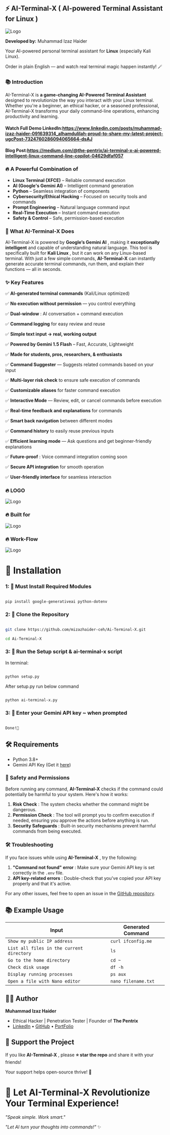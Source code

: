 ## ⚡ AI-Terminal-X  ( AI-powered  Terminal Assistant for **Linux )**

![Logo](img/main.png)

**Developed by:** Muhammad Izaz Haider

Your AI-powered personal terminal assistant for **Linux** (especially Kali Linux).

Order in plain English — and watch real terminal magic happen instantly! 🪄

### 📚 **Introduction**

AI-Terminal-X is **a game-changing AI-Powered Terminal Assistant** designed to revolutionize the way you interact with your Linux terminal. Whether you're a beginner, an ethical hacker, or a seasoned professional, AI-Terminal-X transforms your daily command-line operations, enhancing productivity and learning.

#### Watch Full Demo LinkedIn:https://www.linkedin.com/posts/muhammad-izaz-haider-091639314_alhamdulilah-proud-to-share-my-latest-project-ugcPost-7324760286094065664-dsAJ

#### Blog Post:https://medium.com/@the-pentrix/ai-terminal-x-ai-powered-intelligent-linux-command-line-copilot-04629dfaf057

### 🔥 **A Powerful Combination of**

* **Linux Terminal (XFCE)** – Reliable command execution
* **AI (Google's Gemini AI)** – Intelligent command generation
* **Python** – Seamless integration of components
* **Cybersecurity/Ethical Hacking** – Focused on security tools and commands
* **Prompt Engineering** – Natural language command input
* **Real-Time Execution** – Instant command execution
* **Safety & Control** – Safe, permission-based execution

### 🔐 **What AI-Terminal-X Does**

AI-Terminal-X is powered by  **Google’s Gemini AI** , making it **exceptionally intelligent** and capable of understanding natural language. This tool is specifically built for  **Kali Linux** , but it can work on any Linux-based terminal. With just a few simple commands, **AI-Terminal-X** can instantly generate accurate terminal commands, run them, and explain their functions — all in seconds.

### ✨ **Key Features**

✅ **AI-generated terminal commands** (Kali/Linux optimized)

✅ **No execution without permission** — you control everything

✅  **Dual-window** : AI conversation + command execution

✅ **Command logging** for easy review and reuse

✅ **Simple text input → real, working output**

✅ **Powered by Gemini 1.5 Flash** – Fast, Accurate, Lightweight

✅ **Made for students, pros, researchers, & enthusiasts**

✅ **Command Suggester** — Suggests related commands based on your input

✅ **Multi-layer risk check** to ensure safe execution of commands

✅ **Customizable aliases** for faster command execution

✅ **Interactive Mode** — Review, edit, or cancel commands before execution

✅ **Real-time feedback and explanations** for commands

✅ **Smart back navigation** between different modes

✅ **Command history** to easily reuse previous inputs

✅ **Efficient learning mode** — Ask questions and get beginner-friendly explanations

✅  **Future-proof** : Voice command integration coming soon

✅ **Secure API integration** for smooth operation

✅ **User-friendly interface** for seamless interaction

### 🔥 **LOGO**

![Logo](img/logo.png)

### 🔥 **Built for**

![Logo](img/built-for.png)

### 🔥 **Work-Flow**

![Logo](img/workflow.png)

# 🔧 Installation

### 1: 🔹 Must Install Required Modules

```sh

pip install google-generativeai python-dotenv

```

### 2: 🔹 Clone the Repository

```sh

git clone https://github.com/mizazhaider-ceh/Ai-Terminal-X.git

cd Ai-Terminal-X

```

### 3: 🔹 Run the Setup script & ai-terminal-x script

In terminal:

```sh

python setup.py

```

After setup.py run below command

```sh

python ai-terminal-x.py

```

### 3: 🔹 Enter your Gemini API key ~ when prompted

```sh

Done!🚀

```

## 🛠️ Requirements

* Python 3.8+
* Gemini API Key (Get it [here](https://aistudio.google.com/apikey))

### 🔐 Safety and Permissions

Before running any command, **AI-Terminal-X** checks if the command could potentially be harmful to your system. Here's how it works:

1. **Risk Check** : The system checks whether the command might be dangerous.
2. **Permission Check** : The tool will prompt you to confirm execution if needed, ensuring you approve the actions before anything is run.
3. **Security Safeguards** : Built-in security mechanisms prevent harmful commands from being executed.

### 🛠️ Troubleshooting

If you face issues while using  **AI-Terminal-X** , try the following:

1. **"Command not found" error** : Make sure your Gemini API key is set correctly in the `.env` file.
2. **API key-related errors** : Double-check that you've copied your API key properly and that it's active.

For any other issues, feel free to open an issue in the [GitHub repository](https://github.com/mizazhaider-ceh/Ai-Terminal-X/issues).

## 📚 Example Usage

| Input                                       | Generated Command     |
| ------------------------------------------- | --------------------- |
| `Show my public IP address`               | `curl ifconfig.me`  |
| `List all files in the current directory` | `ls`                |
| `Go to the home directory`                | `cd ~`              |
| `Check disk usage`                        | `df -h`             |
| `Display running processes`               | `ps aux`            |
| `Open a file with Nano editor`            | `nano filename.txt` |

## 👨‍💻 Author

**Muhammad Izaz Haider**

* Ethical Hacker | Penetration Tester | Founder of **The Pentrix**
* [LinkedIn](https://www.linkedin.com/in/muhammad-izaz-haider-091639314/) • [GitHub](https://github.com/mizazhaider-ceh) • [PortFolio](https://mizazhaider-ceh.github.io/My-Portfolio/)

## 🌟 Support the Project

If you like  **AI-Terminal-X** , please **⭐ star the repo** and share it with your friends!

Your support helps open-source thrive! 🚀

# 🚀 Let **AI-Terminal-X** Revolutionize Your Terminal Experience!

*"Speak simple. Work smart."*

*"Let AI turn your thoughts into commands!"* ✨
